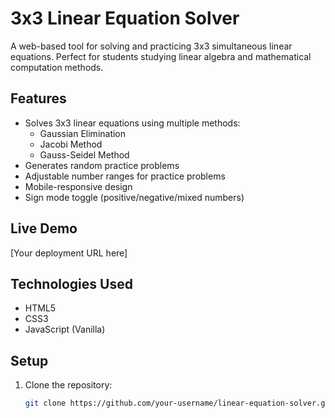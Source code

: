 # 3x3 Linear Equation Solver

A web-based tool for solving and practicing 3x3 simultaneous linear equations. Perfect for students studying linear algebra and mathematical computation methods.

## Features
- Solves 3x3 linear equations using multiple methods:
  - Gaussian Elimination
  - Jacobi Method
  - Gauss-Seidel Method
- Generates random practice problems
- Adjustable number ranges for practice problems
- Mobile-responsive design
- Sign mode toggle (positive/negative/mixed numbers)

## Live Demo
[Your deployment URL here]

## Technologies Used
- HTML5
- CSS3
- JavaScript (Vanilla)

## Setup
1. Clone the repository:
   ```bash
   git clone https://github.com/your-username/linear-equation-solver.git
